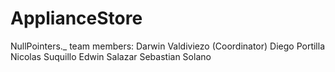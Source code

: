# ApplianceStore
NullPointers._
team members:
Darwin Valdiviezo (Coordinator)
Diego Portilla 
Nicolas Suquillo 
Edwin Salazar 
Sebastian Solano